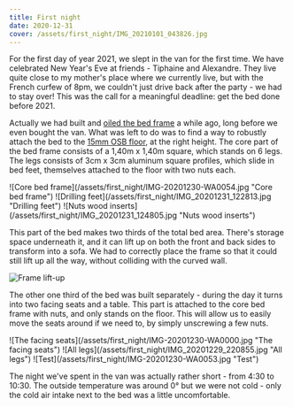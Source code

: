 ```yaml
---
title: First night
date: 2020-12-31
cover: /assets/first_night/IMG_20210101_043826.jpg
---
```


For the first day of year 2021, we slept in the van for the first time.
We have celebrated New Year's Eve at friends - Tiphaine and Alexandre.
They live quite close to my mother's place where we currently live, but with the French curfew of 8pm, we couldn't just drive back after the party - we had to stay over!
This was the call for a meaningful deadline: get the bed done before 2021.

Actually we had built and [oiled the bed frame](oiling-the-bed.md) a while ago, long before we even bought the van.
What was left to do was to find a way to robustly attach the bed to the [15mm OSB floor](floor.md), at the right height.
The core part of the bed frame consists of a 1,40m x 1,40m square, which stands on 6 legs.
The legs consists of 3cm x 3cm aluminum square profiles, which slide in bed feet, themselves attached to the floor with two nuts each.

<div class="row-image">
![Core bed frame](/assets/first_night/IMG-20201230-WA0054.jpg "Core bed frame")
![Drilling feet](/assets/first_night/IMG_20201231_122813.jpg "Drilling feet")
![Nuts wood inserts](/assets/first_night/IMG_20201231_124805.jpg "Nuts wood inserts")
</div>

This part of the bed makes two thirds of the total bed area.
There's storage space underneath it, and it can lift up on both the front and back sides to transform into a sofa.
We had to correctly place the frame so that it could still lift up all the way, without colliding with the curved wall.

![Frame lift-up](/assets/first_night/IMG-20201230-WA0055.jpg "Frame lift-up")

The other one third of the bed was built separately - during the day it turns into two facing seats and a table.
This part is attached to the core bed frame with nuts, and only stands on the floor.
This will allow us to easily move the seats around if we need to, by simply unscrewing a few nuts.

<div class="row-image">
![The facing seats](/assets/first_night/IMG-20201230-WA0000.jpg "The facing seats")
![All legs](/assets/first_night/IMG_20201229_220855.jpg "All legs")
![Test](/assets/first_night/IMG-20201230-WA0053.jpg "Test")
</div>

The night we've spent in the van was actually rather short - from 4:30 to 10:30.
The outside temperature was around 0° but we were not cold - only the cold air intake next to the bed was a little uncomfortable.

